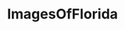 ---
title: ImagesOfFlorida
crosslinks:
- pics
- imagesofnetwork
- tattoos
- florida
- funkopop
- funny
- Miami
- orlando
- whatsthisplant
- EarthPorn
- tampa
- FloridaGators
- mildlyinteresting
- Fishing
- jacksonville
- itookapicture
- OldSchoolCool
- trees
- whatisthisthing
- trashy
---
